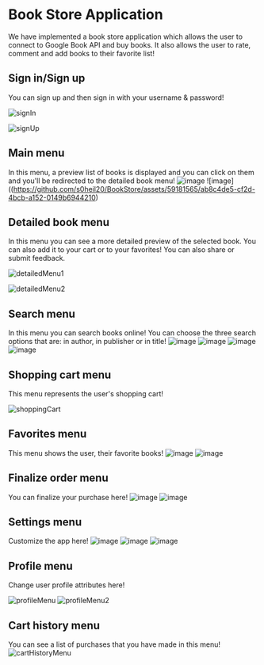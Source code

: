 # Book Store Application
We have implemented a book store application which allows the user to connect to Google Book API and buy books. It also allows the user to rate, comment and add books to their favorite list!
## Sign in/Sign up
You can sign up and then sign in with your username & password!

![signIn](https://github.com/s0heil20/BookStore/assets/59290468/ac03621a-e804-4d35-9cad-c255936e74e6)


![signUp](https://github.com/s0heil20/BookStore/assets/59290468/e0bcf17e-9ae1-43aa-b971-9ab6fc02b0ff)


## Main menu
In this menu, a preview list of books is displayed and you can click on them and you'll be redirected to the detailed book menu!
![image](https://github.com/s0heil20/BookStore/assets/59181565/c5a9b233-7f9d-4243-b817-e476f5dfa5f1)
![image]((https://github.com/s0heil20/BookStore/assets/59181565/ab8c4de5-cf2d-4bcb-a152-0149b6944210)

## Detailed book menu
In this menu you can see a more detailed preview of the selected book. You can also add it to your cart or to your favorites! You can also share or submit feedback.


![detailedMenu1](https://github.com/s0heil20/BookStore/assets/59290468/31ea6567-babe-4a76-9734-cefbedef8691)

![detailedMenu2](https://github.com/s0heil20/BookStore/assets/59290468/de31d098-ddf6-41f6-9ba1-f569e98032b9)


## Search menu
In this menu you can search books online! You can choose the three search options that are: in author, in publisher or in title!
![image]([https://github.com/s0heil20/BookStore/assets/59181565/c3a420e6-ed99-454a-b38e-59430a3aca4c](https://github.com/s0heil20/BookStore/assets/59181565/c3a420e6-ed99-454a-b38e-59430a3aca4c))
![image]([https://github.com/s0heil20/BookStore/assets/59181565/48d8af43-e922-4164-8b3d-e2f91f594ea5](https://github.com/s0heil20/BookStore/assets/59181565/48d8af43-e922-4164-8b3d-e2f91f594ea5))
![image]([https://github.com/s0heil20/BookStore/assets/59181565/2649b1aa-6e3e-48ec-a6dc-beaf3b100595](https://github.com/s0heil20/BookStore/assets/59181565/2649b1aa-6e3e-48ec-a6dc-beaf3b100595))
![image]([https://github.com/s0heil20/BookStore/assets/59181565/9fd43a84-f6ce-4cf8-8128-412b6c5f8a77](https://github.com/s0heil20/BookStore/assets/59181565/9fd43a84-f6ce-4cf8-8128-412b6c5f8a77))
## Shopping cart menu
This menu represents the user's shopping cart!


![shoppingCart](https://github.com/s0heil20/BookStore/assets/59290468/cdb841c8-5b0e-4c15-b3c4-a450ea142e31)

## Favorites menu
This menu shows the user, their favorite books!
![image]([https://github.com/s0heil20/BookStore/assets/59181565/bc834374-14b4-4a83-8bad-e17c9c2caac9](https://github.com/s0heil20/BookStore/assets/59181565/bc834374-14b4-4a83-8bad-e17c9c2caac9))
![image]([https://github.com/s0heil20/BookStore/assets/59181565/2cfcae7a-11e6-40b5-8a5d-947b64432c20](https://github.com/s0heil20/BookStore/assets/59181565/2cfcae7a-11e6-40b5-8a5d-947b64432c20))
## Finalize order menu
You can finalize your purchase here!
![image]([https://github.com/s0heil20/BookStore/assets/59181565/783baf70-6460-4434-ade8-6a3adcb3789e](https://github.com/s0heil20/BookStore/assets/59181565/783baf70-6460-4434-ade8-6a3adcb3789e))
![image]([https://github.com/s0heil20/BookStore/assets/59181565/b6ff1410-f86c-40c7-b636-80eb7a927255](https://github.com/s0heil20/BookStore/assets/59181565/b6ff1410-f86c-40c7-b636-80eb7a927255))
## Settings menu
Customize the app here!
![image]([https://github.com/s0heil20/BookStore/assets/59181565/bff1fa38-37a2-4553-a669-af5d834700e4](https://github.com/s0heil20/BookStore/assets/59181565/bff1fa38-37a2-4553-a669-af5d834700e4))
![image]([https://github.com/s0heil20/BookStore/assets/59181565/de4ce329-55ad-4257-9d28-8d1aacb4b5ae](https://github.com/s0heil20/BookStore/assets/59181565/de4ce329-55ad-4257-9d28-8d1aacb4b5ae))
![image]([https://github.com/s0heil20/BookStore/assets/59181565/5b91954a-0746-48b0-89b7-262efd8e39dc](https://github.com/s0heil20/BookStore/assets/59181565/5b91954a-0746-48b0-89b7-262efd8e39dc))
## Profile menu
Change user profile attributes here!


![profileMenu](https://github.com/s0heil20/BookStore/assets/59290468/50b743ce-f2d6-4a22-9603-ed477232ff8e)
![profileMenu2](https://github.com/s0heil20/BookStore/assets/59290468/03ebd3fd-71f6-47f6-b899-3b08d9b0ba54)

## Cart history menu
You can see a list of purchases that you have made in this menu!
![cartHistoryMenu](https://github.com/s0heil20/BookStore/assets/59290468/1e610ae4-86ec-4814-811f-e0e1229ae3db)

